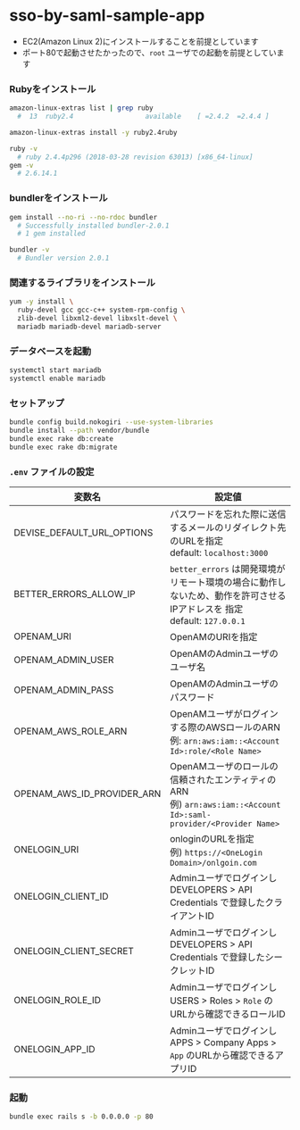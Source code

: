 # sso-by-saml-sample-app

- EC2(Amazon Linux 2)にインストールすることを前提としています
- ポート80で起動させたかったので、`root` ユーザでの起動を前提としています

### Rubyをインストール

```sh
amazon-linux-extras list | grep ruby
  #  13  ruby2.4                  available    [ =2.4.2  =2.4.4 ]

amazon-linux-extras install -y ruby2.4ruby

ruby -v
  # ruby 2.4.4p296 (2018-03-28 revision 63013) [x86_64-linux]
gem -v
  # 2.6.14.1
```

### bundlerをインストール

```sh
gem install --no-ri --no-rdoc bundler
  # Successfully installed bundler-2.0.1
  # 1 gem installed

bundler -v
  # Bundler version 2.0.1
```

### 関連するライブラリをインストール

```sh
yum -y install \
  ruby-devel gcc gcc-c++ system-rpm-config \
  zlib-devel libxml2-devel libxslt-devel \
  mariadb mariadb-devel mariadb-server
```

### データベースを起動

```sh
systemctl start mariadb
systemctl enable mariadb
```

### セットアップ

```sh
bundle config build.nokogiri --use-system-libraries
bundle install --path vendor/bundle
bundle exec rake db:create
bundle exec rake db:migrate
```

### `.env` ファイルの設定

|変数名|設定値|
|--|--|
|DEVISE_DEFAULT_URL_OPTIONS|パスワードを忘れた際に送信するメールのリダイレクト先のURLを指定<br>default: `localhost:3000`|
|BETTER_ERRORS_ALLOW_IP|`better_errors` は開発環境がリモート環境の場合に動作しないため、動作を許可させるIPアドレスを 指定<br>default: `127.0.0.1`|
|OPENAM_URI|OpenAMのURIを指定|
|OPENAM_ADMIN_USER|OpenAMのAdminユーザのユーザ名|
|OPENAM_ADMIN_PASS|OpenAMのAdminユーザのパスワード|
|OPENAM_AWS_ROLE_ARN|OpenAMユーザがログインする際のAWSロールのARN<br>例: `arn:aws:iam::<Account Id>:role/<Role Name>`|
|OPENAM_AWS_ID_PROVIDER_ARN|OpenAMユーザのロールの信頼されたエンティティのARN<br>例) `arn:aws:iam::<Account Id>:saml-provider/<Provider Name>`|
|ONELOGIN_URI|onloginのURLを指定<br>例) `https://<OneLogin Domain>/onlgoin.com`|
|ONELOGIN_CLIENT_ID|Adminユーザでログインし DEVELOPERS > API Credentials で登録したクライアントID|
|ONELOGIN_CLIENT_SECRET|Adminユーザでログインし DEVELOPERS > API Credentials で登録したシークレットID|
|ONELOGIN_ROLE_ID|Adminユーザでログインし USERS > Roles > `Role` のURLから確認できるロールID|
|ONELOGIN_APP_ID|Adminユーザでログインし APPS > Company Apps > `App` のURLから確認できるアプリID|

### 起動

```sh
bundle exec rails s -b 0.0.0.0 -p 80
```
